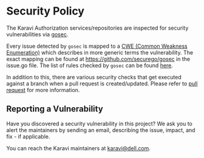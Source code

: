 <!--
Copyright (c) 2021 Dell Inc., or its subsidiaries. All Rights Reserved.

Licensed under the Apache License, Version 2.0 (the "License");
you may not use this file except in compliance with the License.
You may obtain a copy of the License at

    http://www.apache.org/licenses/LICENSE-2.0
-->

# Security Policy

The Karavi Authorization services/repositories are inspected for security vulnerabilities via [gosec](https://github.com/securego/gosec).

Every issue detected by `gosec` is mapped to a [CWE (Common Weakness Enumeration)](http://cwe.mitre.org/data/index.html) which describes in more generic terms the vulnerability.  The exact mapping can be found at https://github.com/securego/gosec in the issue.go file. The list of rules checked by `gosec` can be found [here](https://github.com/securego/gosec#available-rules).

In addition to this, there are various security checks that get executed against a branch when a pull request is created/updated.  Please refer to [pull request](/docs/CONTRIBUTING.md#pull-requests) for more information.

## Reporting a Vulnerability

Have you discovered a security vulnerability in this project?
We ask you to alert the maintainers by sending an email, describing the issue, impact, and fix - if applicable.

You can reach the Karavi maintainers at karavi@dell.com.
